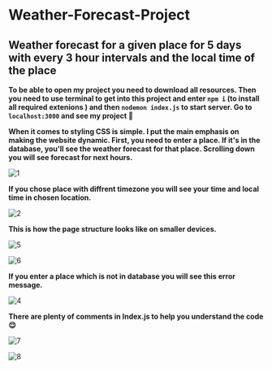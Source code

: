 # Weather-Forecast-Project
## Weather forecast for a given place for 5 days with every 3 hour intervals and the local time of the place

**To be able to open my project you need to download all resources. Then you need to use terminal to get into this project and enter `npm i` (to install all required extenions ) and then `nodemon index.js` to start server. Go to `localhost:3000` and see my project :slightly_smiling_face:**

**When it comes to styling CSS is simple. I put the main emphasis on making the website dynamic. First, you need to enter a place. If it's in the database, you'll see the weather forecast for that place. Scrolling down you will see forecast for next hours.**

![1](https://github.com/dawidryskala/Weather-Forecast-Project/assets/141305850/27118904-78a4-466a-bdd9-82e212688371)



**If you chose place with diffrent timezone you will see your time and local time in chosen location.**



![2](https://github.com/dawidryskala/Weather-Forecast-Project/assets/141305850/491dd343-40bf-4154-a012-a7e5906eb830)


**This is how the page structure looks like on smaller devices.**

![5](https://github.com/dawidryskala/Weather-Forecast-Project/assets/141305850/e047a03c-5643-4962-be32-e9f40aa8b939)

![6](https://github.com/dawidryskala/Weather-Forecast-Project/assets/141305850/ab522ff7-c0a0-4388-8d9d-6e5d660e1b77)



**If you enter a place which is not in database you will see this error message.**

![4](https://github.com/dawidryskala/Weather-Forecast-Project/assets/141305850/99d7e59b-0d55-461a-a8ca-ee0f6966bd29)

**There are plenty of comments in Index.js to help you understand the code :relieved:**

![7](https://github.com/dawidryskala/Weather-Forecast-Project/assets/141305850/d2ea0174-523a-4f51-95f0-33a7ddefdee1)

![8](https://github.com/dawidryskala/Weather-Forecast-Project/assets/141305850/7de6897c-d84c-4620-910c-cf143ce70b20)





